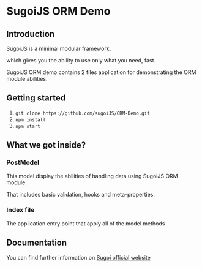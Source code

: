 # SugoiJS ORM Demo

## Introduction
SugoiJS is a minimal modular framework,

which gives you the ability to use only what you need, fast.

SugoiJS ORM demo contains 2 files application for demonstrating the ORM module abilities.

## Getting started

1. `git clone https://github.com/sugoiJS/ORM-Demo.git`
2. `npm install`
3. `npm start`

## What we got inside?

### PostModel

  This model display the abilities of handling data using SugoiJS ORM module.

  That includes basic validation, hooks and meta-properties.

### Index file
  The application entry point that apply all of the model methods

## Documentation

You can find further information on [Sugoi official website](http://www.sugoijs.com)
